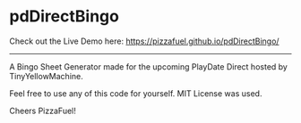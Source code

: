 # pdDirectBingo

Check out the Live Demo here: https://pizzafuel.github.io/pdDirectBingo/ 

----

A Bingo Sheet Generator made for the upcoming PlayDate Direct hosted by TinyYellowMachine.

Feel free to use any of this code for yourself. MIT License was used.

Cheers PizzaFuel!